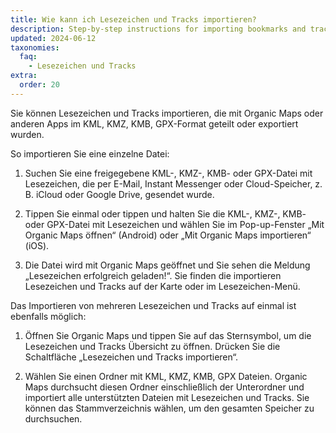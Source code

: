 ```yaml
---
title: Wie kann ich Lesezeichen und Tracks importieren?
description: Step-by-step instructions for importing bookmarks and tracks shared with you in formats KML, KMZ, KMB or GPX
updated: 2024-06-12
taxonomies:
  faq:
    - Lesezeichen und Tracks
extra:
  order: 20
---
```


Sie können Lesezeichen und Tracks importieren, die mit Organic Maps oder anderen Apps im KML, KMZ, KMB, GPX-Format geteilt oder exportiert wurden.

So importieren Sie eine einzelne Datei:

1. Suchen Sie eine freigegebene KML-, KMZ-, KMB- oder GPX-Datei mit Lesezeichen, die per E-Mail, Instant Messenger oder Cloud-Speicher, z. B. iCloud oder Google Drive, gesendet wurde.

2. Tippen Sie einmal oder tippen und halten Sie die KML-, KMZ-, KMB- oder GPX-Datei mit Lesezeichen und wählen Sie im Pop-up-Fenster „Mit Organic Maps öffnen“ (Android) oder „Mit Organic Maps importieren“ (iOS).

3. Die Datei wird mit Organic Maps geöffnet und Sie sehen die Meldung „Lesezeichen erfolgreich geladen!“. Sie finden die importieren Lesezeichen und Tracks auf der Karte oder im Lesezeichen-Menü.

Das Importieren von mehreren Lesezeichen und Tracks auf einmal ist ebenfalls möglich:

1. Öffnen Sie Organic Maps und tippen Sie auf das Sternsymbol, um die Lesezeichen und Tracks Übersicht zu öffnen. Drücken Sie die Schaltfläche „Lesezeichen und Tracks importieren“.

2. Wählen Sie einen Ordner mit KML, KMZ, KMB, GPX Dateien. Organic Maps durchsucht diesen Ordner einschließlich der Unterordner und importiert alle unterstützten Dateien mit Lesezeichen und Tracks. Sie können das Stammverzeichnis wählen, um den gesamten Speicher zu durchsuchen.
